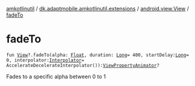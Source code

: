 [amkotlinutil](../../index.md) / [dk.adaptmobile.amkotlinutil.extensions](../index.md) / [android.view.View](index.md) / [fadeTo](fade-to.md)

# fadeTo

`fun `[`View`](https://developer.android.com/reference/android/view/View.html)`?.fadeTo(alpha: `[`Float`](https://kotlinlang.org/api/latest/jvm/stdlib/kotlin/-float/index.html)`, duration: `[`Long`](https://kotlinlang.org/api/latest/jvm/stdlib/kotlin/-long/index.html)` = 400, startDelay: `[`Long`](https://kotlinlang.org/api/latest/jvm/stdlib/kotlin/-long/index.html)` = 0, interpolator: `[`Interpolator`](https://developer.android.com/reference/android/view/animation/Interpolator.html)` = AccelerateDecelerateInterpolator()): `[`ViewPropertyAnimator`](https://developer.android.com/reference/android/view/ViewPropertyAnimator.html)`?`

Fades to a specific alpha between 0 to 1

